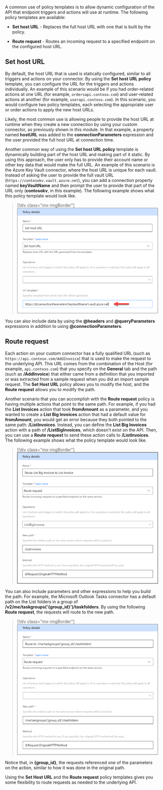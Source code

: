 A common use of policy templates is to allow dynamic configuration of the API that endpoint triggers and actions will use at runtime. The following policy templates are available:

-   **Set host URL** - Replaces the full host URL with one that is built by the policy.

-   **Route request** - Routes an incoming request to a specified endpoint on the configured host URL.

## Set host URL

By default, the host URL that is used is statically configured, similar to all triggers and actions on your connector. By using the **Set host URL policy** template, you can configure the URL for the triggers and actions individually. An example of this scenario would be if you had order-related actions at one URL (for example, `ordersapi.contoso.com`) and user-related actions at another (for example, `userapi.contoso.com`). In this scenario, you would configure two policy templates, each selecting the appropriate user or order actions to apply the new host URLs.

Likely, the most common use is allowing people to provide the host URL at runtime when they create a new connection by using your custom connector, as previously shown in this module. In that example, a property named **hostURL** was added to the **connectionParameters** expression and the user provided the full host URL at connection time.

Another common way of using the **Set host URL policy** template is dynamically building part of the host URL and making part of it static. By using this approach, the user only has to provide their account name or other key data that would make the full URL. An example of this scenario is the Azure Key Vault connector, where the host URL is unique for each vault. Instead of asking the user to provide the full vault URL (`https://contosokv.vault.azure.net`), you can add a connection property named **keyVaultName** and then prompt the user to provide that part of the URL only (**contosokv**, in this example). The following example shows what this policy template would look like.

> [!div class="mx-imgBorder"]
> [![Screenshot of policy details with arrow pointing at the URL template.](../media/url-template.png)](../media/url-template.png#lightbox)

You can also include data by using the **@headers** and **@queryParameters** expressions in addition to using **@connectionParameters**. 

## Route request

Each action on your custom connector has a fully qualified URL (such as `https://api.contoso.com/AddInvoice`) that is used to make the request to the underlying API. This URL comes from the combination of the Host (for example, `api.contoso.com`) that you specify on the **General** tab and the path (such as **/AddInvoice**) that either came from a definition that you imported or was extracted from a sample request when you did an import sample request. The **Set Host URL** policy allows you to modify the host, and the **Route request** allows you to modify the path.

Another scenario that you can accomplish with the **Route request** policy is having multiple actions that point to the same path. For example, if you had the **List Invoices** action that took **fromAmount** as a parameter, and you wanted to create a **List Big Invoices** action that had a default value for **fromAmount**, you would get an error because they both pointed to the same path: **/ListInvoices**. Instead, you can define the **List Big Invoices** action with a path of **/ListBigInvoices**, which doesn't exist on the API. Then, you can use a **Route request** to send these action calls to **/ListInvoices**. The following example shows what the policy template would look like.

> [!div class="mx-imgBorder"]
> [![Screenshot of policy details showing name, template, operations, new path, and method.](../media/policy-template-example.png)](../media/policy-template-example.png#lightbox)

You can also include parameters and other expressions to help you build the path. For example, the Microsoft Outlook Tasks connector has a default path on the List folders in a group of **/v2/me/taskgroups('{group_id}')/taskfolders**. By using the following **Route request**, the requests will route to the new path.

> [!div class="mx-imgBorder"]
> [![Screenshot of policy details showing name, template, operations, new path, and method with different values.](../media/route-request.png)](../media/route-request.png#lightbox)

Notice that, in **{group_id}**, the requests referenced one of the parameters on the action, similar to how it was done in the original path.

Using the **Set Host URL** and the **Route request** policy templates gives you some flexibility to route requests as needed to the underlying API.
